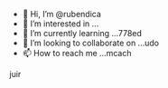 - 👋 Hi, I’m @rubendica
- 👀 I’m interested in ...
- 🌱 I’m currently learning ...778ed
- 💞️ I’m looking to collaborate on ...udo
- 📫 How to reach me ...mcach

<!---
rubendica/rubendica is a ✨ special ✨ repository because its `README.md` (this file) appears on your GitHub profile.
You can click the Preview link to take a look at your changes.
--->
juir

